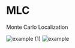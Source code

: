 # MLC
Monte Carlo Localization 



![example (1)](https://user-images.githubusercontent.com/65367384/208878703-361b98b3-1562-450d-b159-bec2f615d2da.gif)
![example](https://user-images.githubusercontent.com/65367384/208878736-b0df33ba-34eb-42f9-b2c9-6d6ab5e800d2.gif)
